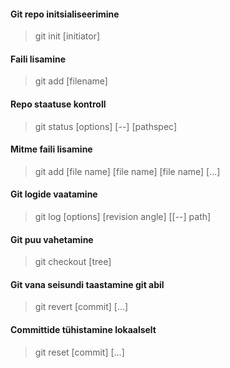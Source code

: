#### Git repo initsialiseerimine
> git init [initiator]
#### Faili lisamine
> git add [filename]
#### Repo staatuse kontroll
> git status [options] [--] [pathspec​]
#### Mitme faili lisamine
> git add [file name] [file name] [file name] [...]
#### Git logide vaatamine
> git log [options] [revision angle] [[--] path]  
#### Git puu vahetamine
> git checkout [tree]
#### Git vana seisundi taastamine git abil
> git revert [commit] [...]
#### Committide tühistamine lokaalselt
> git reset [commit] [...]